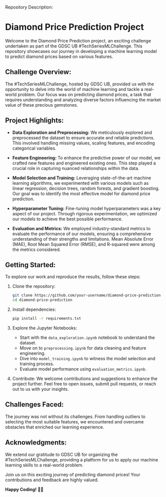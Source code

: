 Repository Description:

# Diamond Price Prediction Project

Welcome to the Diamond Price Prediction project, an exciting challenge undertaken as part of the GDSC UB #TechSeriesMLChallenge. This repository showcases our journey in developing a machine learning model to predict diamond prices based on various features.

## Challenge Overview:
The #TechSeriesMLChallenge, hosted by GDSC UB, provided us with the opportunity to delve into the world of machine learning and tackle a real-world problem. Our focus was on predicting diamond prices, a task that requires understanding and analyzing diverse factors influencing the market value of these precious gemstones.

## Project Highlights:
- **Data Exploration and Preprocessing:** We meticulously explored and preprocessed the dataset to ensure accurate and reliable predictions. This involved handling missing values, scaling features, and encoding categorical variables.
  
- **Feature Engineering:** To enhance the predictive power of our model, we crafted new features and engineered existing ones. This step played a crucial role in capturing nuanced relationships within the data.

- **Model Selection and Training:** Leveraging state-of-the-art machine learning algorithms, we experimented with various models such as linear regression, decision trees, random forests, and gradient boosting. Our goal was to identify the most effective model for diamond price prediction.

- **Hyperparameter Tuning:** Fine-tuning model hyperparameters was a key aspect of our project. Through rigorous experimentation, we optimized our models to achieve the best possible performance.

- **Evaluation and Metrics:** We employed industry-standard metrics to evaluate the performance of our models, ensuring a comprehensive understanding of their strengths and limitations. Mean Absolute Error (MAE), Root Mean Squared Error (RMSE), and R-squared were among the metrics considered.

## Getting Started:
To explore our work and reproduce the results, follow these steps:

1. Clone the repository:
   ```bash
   git clone https://github.com/your-username/diamond-price-prediction.git
   cd diamond-price-prediction
   ```

2. Install dependencies:
   ```bash
   pip install -r requirements.txt
   ```

3. Explore the Jupyter Notebooks:
   - Start with the `data_exploration.ipynb` notebook to understand the dataset.
   - Move on to `preprocessing.ipynb` for data cleaning and feature engineering.
   - Dive into `model_training.ipynb` to witness the model selection and training process.
   - Evaluate model performance using `evaluation_metrics.ipynb`.

4. Contribute: We welcome contributions and suggestions to enhance the project further. Feel free to open issues, submit pull requests, or reach out to us with your insights.

## Challenges Faced:
The journey was not without its challenges. From handling outliers to selecting the most suitable features, we encountered and overcame obstacles that enriched our learning experience.

## Acknowledgments:
We extend our gratitude to GDSC UB for organizing the #TechSeriesMLChallenge, providing a platform for us to apply our machine learning skills to a real-world problem.

Join us on this exciting journey of predicting diamond prices! Your contributions and feedback are highly valued.

**Happy Coding!** 🚀✨
